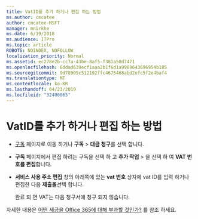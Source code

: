 ```yaml
---
title: VatID를 추가 하거나 편집 하는 방법
ms.author: cmcatee
author: cmcatee-MSFT
manager: mnirkhe
ms.date: 6/19/2018
ms.audience: ITPro
ms.topic: article
ROBOTS: NOINDEX, NOFOLLOW
localization_priority: Normal
ms.assetid: ec278e2b-cc7a-43be-8af5-f381a50d7471
ms.openlocfilehash: 6ddad639ecf1aaa2b1f6d1a9989643696954b185
ms.sourcegitcommit: 9d78905c512192ffc4675468abd2efc5f2e4baf4
ms.translationtype: MT
ms.contentlocale: ko-KR
ms.lasthandoff: 04/23/2019
ms.locfileid: "32400065"
---
```

# <a name="how-to-add-or-edit-a-vatid"></a>VatID를 추가 하거나 편집 하는 방법

- [구독](https://go.microsoft.com/fwlink/p/?linkid=842054) 페이지로 이동 하거나 **구독** \> **대금 청구**를 선택 합니다.
    
- **구독** 페이지에서 편집 하려는 구독을 선택 하 고 **추가 작업** \> 을 선택 하 여 **VAT 번호를 편집**합니다.
    
- **서비스 사용 주소 편집** 창의 아래쪽에 있는 **vat 번호** 상자에 vat ID를 입력 하거나 편집한 다음 **제출을**선택 합니다.
    
    완료 되 면 VAT는 다음 청구서에 청구 되지 않습니다.
    
자세한 내용은 [어떤 세금을 Office 365에 대해 부과할 것인가?](https://support.office.com/article/7e77382b-b966-4ad5-a515-9e629a777a22.aspx) 를 참조 하세요.
  

